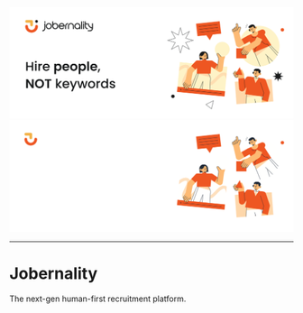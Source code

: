 <!-- trunk-ignore(markdownlint/MD041) -->
<div align="center">
  <img src="https://raw.githubusercontent.com/jobernality/.github/main/assets/img/gh-profile.png#gh-light-mode-only">
  <img src="https://raw.githubusercontent.com/jobernality/.github/main/assets/img/gh-profile-dark.png#gh-dark-mode-only">
</div>

---

# Jobernality

The next-gen human-first recruitment platform.
